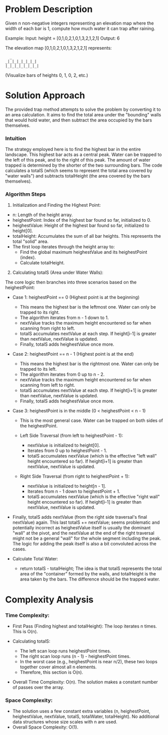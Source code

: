 # Problem Description
Given n non-negative integers representing an elevation map where the width of each bar is 1, compute how much water it can trap after raining.

Example:
Input: height = [0,1,0,2,1,0,1,3,2,1,2,1]
Output: 6

The elevation map [0,1,0,2,1,0,1,3,2,1,2,1] represents:
```
  _
_|_|_|_|_|_|_|
|_|_|_|_|_|_|_|
```
(Visualize bars of heights 0, 1, 0, 2, etc.)

# Solution Approach
The provided trap method attempts to solve the problem by converting it to an area calculation. It aims to find the total area under the "bounding" walls that would hold water, and then subtract the area occupied by the bars themselves.

### Intuition

The strategy employed here is to find the highest bar in the entire landscape. This highest bar acts as a central peak. Water can be trapped to the left of this peak, and to the right of this peak. The amount of water trapped is determined by the shorter of the two surrounding bars.
The code calculates a totalS (which seems to represent the total area covered by "water walls") and subtracts totalHeight (the area covered by the bars themselves).

### Algorithm Steps
1. Initialization and Finding the Highest Point:

- n: Length of the height array.
- heighestPoint: Index of the highest bar found so far, initialized to 0.
- heighestValue: Height of the highest bar found so far, initialized to height[0].
- totalHeight: Accumulates the sum of all bar heights. This represents the total "solid" area.
- The first loop iterates through the height array to:
    - Find the global maximum heighestValue and its heighestPoint (index).
    - Calculate totalHeight.

2. Calculating totalS (Area under Water Walls):

The core logic then branches into three scenarios based on the heighestPoint:

- Case 1: heighestPoint == 0 (Highest point is at the beginning)
  - This means the highest bar is the leftmost one. Water can only be trapped to its right.
  - The algorithm iterates from n - 1 down to 1.
  - nextValue tracks the maximum height encountered so far when scanning from right to left.
  - totalS accumulates nextValue at each step. If height[i-1] is greater than nextValue, nextValue is updated.
  - Finally, totalS adds heighestValue once more.

- Case 2: heighestPoint == n - 1 (Highest point is at the end)
  - This means the highest bar is the rightmost one. Water can only be trapped to its left.
  - The algorithm iterates from 0 up to n - 2.
  - nextValue tracks the maximum height encountered so far when scanning from left to right.
  - totalS accumulates nextValue at each step. If height[i+1] is greater than nextValue, nextValue is updated.
  - Finally, totalS adds heighestValue once more.

- Case 3: heighestPoint is in the middle (0 < heighestPoint < n - 1)
  - This is the most general case. Water can be trapped on both sides of the heighestPoint.
  - Left Side Traversal (from left to heighestPoint - 1):
    - nextValue is initialized to height[0].
    - Iterates from 0 up to heighestPoint - 1.
    - totalS accumulates nextValue (which is the effective "left wall" height encountered so far). If height[i+1] is greater than nextValue, nextValue is updated.

  - Right Side Traversal (from right to heighestPoint + 1):
    - nextValue is initialized to height[n - 1].
    - Iterates from n - 1 down to heighestPoint + 1.
    - totalS accumulates nextValue (which is the effective "right wall" height encountered so far). If height[i-1] is greater than nextValue, nextValue is updated.

 - Finally, totalS adds nextValue (from the right side traversal's final nextValue) again. This last totalS += nextValue; seems problematic and potentially incorrect as heighestValue itself is usually the dominant "wall" at the pivot, and the nextValue at the end of the right traversal might not be a general "wall" for the whole segment including the peak. The logic for adding the peak itself is also a bit convoluted across the cases.

- Calculate Total Water:
  - return totalS - totalHeight; The idea is that totalS represents the total area of the "container" formed by the walls, and totalHeight is the area taken by the bars. The difference should be the trapped water.

# Complexity Analysis

### Time Complexity:

- First Pass (Finding highest and totalHeight): The loop iterates n times. This is O(n).
- Calculating totalS:
  - The left scan loop runs heighestPoint times.
  - The right scan loop runs (n - 1) - heighestPoint times.
  - In the worst case (e.g., heighestPoint is near n/2), these two loops together cover almost all n elements.
  - Therefore, this section is O(n).

- Overall Time Complexity: O(n). The solution makes a constant number of passes over the array.

### Space Complexity:

- The solution uses a few constant extra variables (n, heighestPoint, heighestValue, nextValue, totalS, totalWater, totalHeight). No additional data structures whose size scales with n are used.
- Overall Space Complexity: O(1).
